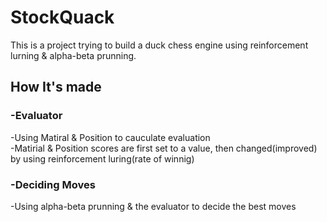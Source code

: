 # StockQuack
This is a project trying to build a duck chess engine using reinforcement lurning & alpha-beta prunning.
## How It's made 
### -Evaluator
-Using Matiral & Position to cauculate evaluation  
-Matirial & Position scores are first set to a value, then changed(improved) by using reinforcement luring(rate of winnig) 
### -Deciding Moves
-Using alpha-beta prunning & the evaluator to decide the best moves
